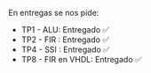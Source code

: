 En entregas se nos pide: 
- TP1 - ALU: Entregado ✅
- TP2 - FIR : Entregado ✅
- TP4 - SSI : Entregado ✅
- TP8 - FIR en VHDL: Entregado ✅
